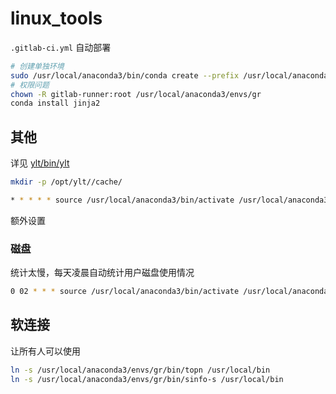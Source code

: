 # linux_tools

`.gitlab-ci.yml` 自动部署

```bash
# 创建单独环境
sudo /usr/local/anaconda3/bin/conda create --prefix /usr/local/anaconda3/envs/gr python=3.11
# 权限问题
chown -R gitlab-runner:root /usr/local/anaconda3/envs/gr
conda install jinja2
```


## 其他

详见 [ylt/bin/ylt](ylt/bin/ylt)

```bash
mkdir -p /opt/ylt//cache/
```

```bash
* * * * * source /usr/local/anaconda3/bin/activate /usr/local/anaconda3/envs/gr && ylt
```

额外设置

### 磁盘

统计太慢，每天凌晨自动统计用户磁盘使用情况

```bash
0 02 * * * source /usr/local/anaconda3/bin/activate /usr/local/anaconda3/envs/gr && ylt_ref_disk
```

## 软连接

让所有人可以使用

```bash
ln -s /usr/local/anaconda3/envs/gr/bin/topn /usr/local/bin
ln -s /usr/local/anaconda3/envs/gr/bin/sinfo-s /usr/local/bin
```